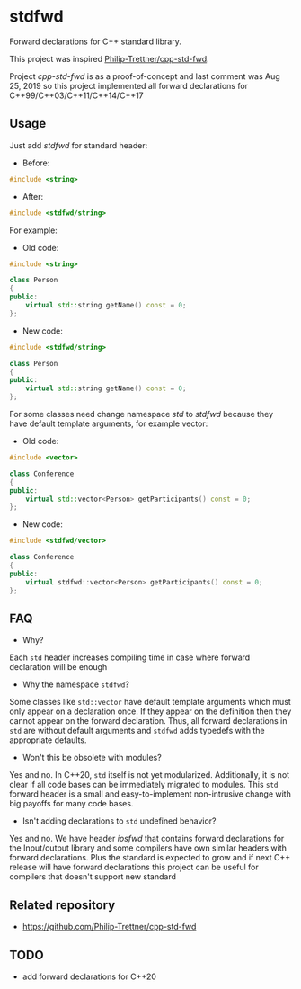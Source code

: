 # stdfwd

Forward declarations for C++ standard library.

This project was inspired
[Philip-Trettner/cpp-std-fwd](hhttps://github.com/Philip-Trettner/cpp-std-fwd).

Project *cpp-std-fwd* is as a proof-of-concept and last comment was Aug 25, 2019
so this project implemented all forward declarations for
C++99/C++03/C++11/C++14/C++17

## Usage

Just add *stdfwd* for standard header:

* Before:

```cpp
#include <string>
```
* After:

```cpp
#include <stdfwd/string>
```
For example:

* Old code:

```cpp
#include <string>

class Person
{
public:
	virtual std::string getName() const = 0;
};
```

* New code:

```cpp
#include <stdfwd/string>

class Person
{
public:
	virtual std::string getName() const = 0;
};
```

For some classes need change namespace *std* to *stdfwd* because they have
default template arguments, for example vector:

* Old code:

```cpp
#include <vector>

class Conference
{
public:
	virtual std::vector<Person> getParticipants() const = 0;
};
```

* New code:

```cpp
#include <stdfwd/vector>

class Conference
{
public:
	virtual stdfwd::vector<Person> getParticipants() const = 0;
};
```

## FAQ

* Why?

Each `std` header increases compiling time in case where forward 
declaration will be enough

* Why the namespace `stdfwd`?

Some classes like `std::vector` have default template arguments
which must only appear on a declaration once.
If they appear on the definition then they cannot appear on
the forward declaration.
Thus, all forward declarations in `std` are without default 
arguments and `stdfwd` adds typedefs with the appropriate defaults.

* Won't this be obsolete with modules?

Yes and no.
In C++20, `std` itself is not yet modularized.
Additionally, it is not clear if all code bases can be immediately
migrated to modules.
This `std` forward header is a small and easy-to-implement
non-intrusive change with big payoffs for many code bases.

* Isn't adding declarations to `std` undefined behavior?

Yes and no.
We have header *iosfwd* that contains forward declarations for
the Input/output library
and some compilers have own similar headers with forward declarations.
Plus the standard is expected to grow and if next C++ release will have
forward declarations this project can be useful for compilers that 
doesn't support new standard
  
## Related repository

* https://github.com/Philip-Trettner/cpp-std-fwd

## TODO

* add forward declarations for C++20
